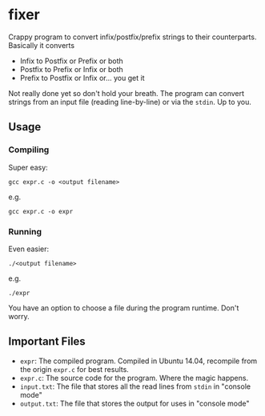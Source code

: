 fixer
=====

Crappy program to convert infix/postfix/prefix strings to their counterparts. Basically it converts

+ Infix to Postfix or Prefix or both
+ Postfix to Prefix or Infix or both
+ Prefix to Postfix or Infix or... you get it

Not really done yet so don't hold your breath. The program can convert strings from an input file (reading line-by-line) or via the `stdin`. Up to you.

Usage
-----

### Compiling

Super easy:

    gcc expr.c -o <output filename>

e.g.

    gcc expr.c -o expr

### Running

Even easier:

    ./<output filename>

e.g.

    ./expr

You have an option to choose a file during the program runtime. Don't worry.

Important Files
-----

+ `expr`: The compiled program. Compiled in Ubuntu 14.04, recompile from the origin `expr.c` for best results.
+ `expr.c`: The source code for the program. Where the magic happens.
+ `input.txt`: The file that stores all the read lines from `stdin` in "console mode"
+ `output.txt`: The file that stores the output for uses in "console mode"
